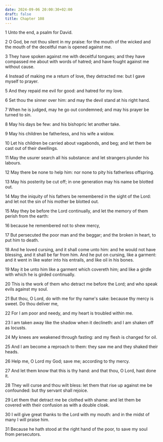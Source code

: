 ```yaml
---
date: 2024-09-06 20:00:30+02:00
draft: false
title: Chapter 108
---
```




1 Unto the end, a psalm for David.

2 O God, be not thou silent in my praise: for the mouth of the wicked and the mouth of the deceitful man is opened against me.

3 They have spoken against me with deceitful tongues; and they have compassed me about with words of hatred; and have fought against me without cause.

4 Instead of making me a return of love, they detracted me: but I gave myself to prayer.

5 And they repaid me evil for good: and hatred for my love.

6 Set thou the sinner over him: and may the devil stand at his right hand.

7 When he is judged, may he go out condemned; and may his prayer be turned to sin.

8 May his days be few: and his bishopric let another take.

9 May his children be fatherless, and his wife a widow.

10 Let his children be carried about vagabonds, and beg; and let them be cast out of their dwellings.

11 May the usurer search all his substance: and let strangers plunder his labours.

12 May there be none to help him: nor none to pity his fatherless offspring.

13 May his posterity be cut off; in one generation may his name be blotted out.

14 May the iniquity of his fathers be remembered in the sight of the Lord: and let not the sin of his mother be blotted out.

15 May they be before the Lord continually, and let the memory of them perish from the earth:

16 because he remembered not to shew mercy,

17 But persecuted the poor man and the beggar; and the broken in heart, to put him to death.

18 And he loved cursing, and it shall come unto him: and he would not have blessing, and it shall be far from him. And he put on cursing, like a garment: and it went in like water into his entrails, and like oil in his bones.

19 May it be unto him like a garment which covereth him; and like a girdle with which he is girded continually.

20 This is the work of them who detract me before the Lord; and who speak evils against my soul.

21 But thou, O Lord, do with me for thy name's sake: because thy mercy is sweet. Do thou deliver me,

22 For I am poor and needy, and my heart is troubled within me.

23 I am taken away like the shadow when it declineth: and I am shaken off as locusts.

24 My knees are weakened through fasting: and my flesh is changed for oil.

25 And I am become a reproach to them: they saw me and they shaked their heads.

26 Help me, O Lord my God; save me; according to thy mercy.

27 And let them know that this is thy hand: and that thou, O Lord, hast done it.

28 They will curse and thou wilt bless: let them that rise up against me be confounded: but thy servant shall rejoice.

29 Let them that detract me be clothed with shame: and let them be covered with their confusion as with a double cloak.

30 I will give great thanks to the Lord with my mouth: and in the midst of many I will praise him.

31 Because he hath stood at the right hand of the poor, to save my soul from persecutors.


